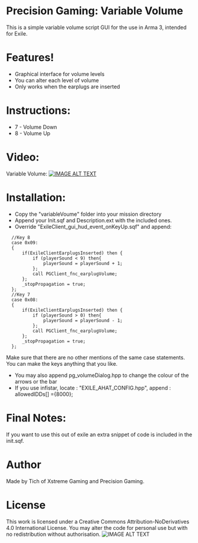 # Precision Gaming: Variable Volume

This is a simple variable volume script GUI for the use in Arma 3, intended for Exile.

# Features!

  - Graphical interface for volume levels
  - You can alter each level of volume
  - Only works when the earplugs are inserted

# Instructions:
  - 7 - Volume Down
  - 8 - Volume Up
# Video:
Variable Volume:
[![IMAGE ALT TEXT](https://img.youtube.com/vi/AvLRwx6tqw0/0.jpg)](https://youtu.be/AvLRwx6tqw0 "Variable Volume")

# Installation:
  - Copy the "variableVoume" folder into your mission directory
  - Append your Init.sqf and Description.ext with the included ones.
  - Override "ExileClient_gui_hud_event_onKeyUp.sqf" and append:
  ```	
    //Key 8
    case 0x09:
    {
		if(ExileClientEarplugsInserted) then {
			if (playerSound < 9) then{
				playerSound = playerSound + 1;
			};
			call PGClient_fnc_earplugVolume;
		};
		_stopPropagation = true;
    };
    //Key 7
    case 0x08:
    {
		if(ExileClientEarplugsInserted) then {
			if (playerSound > 0) then{
				playerSound = playerSound - 1;
			};
			call PGClient_fnc_earplugVolume;
		};
        _stopPropagation = true;
    };
``` 
Make sure that there are no other mentions of the same case statements. You can make the keys anything that you like.
  - You may also append pg_volumeDialog.hpp to change the colour of the arrows or the bar
  - If you use infistar, locate : "EXILE_AHAT_CONFIG.hpp", append : allowedIDDs[] ={8000};
  
# Final Notes:
If you want to use this out of exile an extra snippet of code is included in the init.sqf.

# Author
Made by Tich of Xstreme Gaming and Precision Gaming.

# License
This work is licensed under a Creative Commons Attribution-NoDerivatives 4.0 International License. You may alter the code for personal use but with no redistribution without authorisation.
![IMAGE ALT TEXT](https://i.creativecommons.org/l/by-nd/4.0/88x31.png)